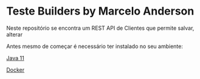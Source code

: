 # Teste Builders by Marcelo Anderson

 Neste repositório se encontra um REST API de Clientes que permite salvar, alterar 

 Antes mesmo de começar é necessário ter instalado no seu ambiente:
 
  [Java 11](https://www.oracle.com/java/technologies/javase-jdk11-downloads.html)
  
  [Docker](https://www.docker.com/products/docker-desktop)
